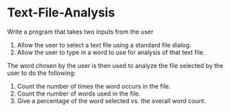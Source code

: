 # Text-File-Analysis
Write a program that takes two inputs from the user
1. Allow the user to select a text file using a standard file dialog. 
2. Allow the user to type in a word to use for analysis of that text file.

The word chosen by the user is then used to analyze the file selected by the user to do the following:
1.	Count the number of times the word occurs in the file.
2.	Count the number of words used in the file.
3.	Give a percentage of the word selected vs. the overall word count.

